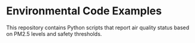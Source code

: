 # Environmental Code Examples
This repository contains Python scripts that report air quality status based on PM2.5 levels and safety thresholds.
